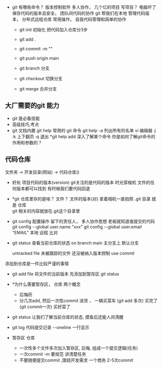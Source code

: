 - git 有哪些命令？
  版本控制软件 多人协作，  几个亿的项目
  写项目？ 电脑坏了 保存代码的版本且安全， 团队间代码的协作
  git 帮我们在本地 管理代码版本，  分布式远程仓库
  常用操作， 自我代码管理和简单的协作
  - git init 初始化
  把代码加入仓库分3步
  - git add .  
  - git commit -m ""
  - git push origin main

  - git branch 分支
  - git checkout  切换分支
  - git merge 合并分支

## 大厂需要的git 能力
  - git 是必备技能
  - 高级技巧,考点
  - git 文档内置
    git help 常用的 git 命令
    git help -a 列出所有的名单
    vi 编辑器  :j :k 上下翻页  :q 退出
    *git help add   深入了解某个命令
     你是如何了解git命令的作用和参数的？

## 代码仓库
  文件夹 -> 开发目录(网站) -> 代码仓库()
  - 好处
   项目代码的版本(version)  git关注的是代码的版本
   时光穿梭机  文件的任何版本都可以找到  有时候我们要代码回退
  - *git 仓库里存的是啥？
   文件？  文件的版本(对)
   拿着相机一直拍照
   .git 目录 就是 仓库  
   git 相关的内容就放在.git这个目录里
  - git config 配置操作 留下的责任人， 多人协作思想
    老板就知道谁提交的代码
    git config --global user.name "xxx"
    git config --global user.email "EMAIL" 本地 远程 比对

  - git status  查看当前仓库的状态
    on branch main 主分支上 默认分支

    untracked file  未被跟踪的文件  还没被纳入版本控制
    use commit 
  
  添加到仓库是一件比较严谨的事情
  - git add file
    将文件的当前版本 先添加到暂存区
    git status

  - *为什么需要暂存区， 仓库 两个概念
    - 后悔药 
    - 分几次add, 然后一次性commit
      进货 ， 一辆买菜车 (git add 多次)  买完了(git commit一次)   买好菜了

  - git status
    让我们了解当前仓库的状态, 摸鱼后还能人间清醒

  - git log
    代码提交记录
    --oneline 一行显示

  - 暂存区 仓库
    - 一次性多个文件多次加入暂存区, 后悔, 组成一个提交逻辑(任务)
    - 一次commit -m 要规范 讲清楚任务
    - 不要随便提交commit ,围绕开发需求
      一个商务 2-5次commit 


     

